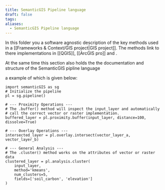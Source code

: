 ```yaml
---
title: SemanticGIS Pipeline language
draft: false
tags:
aliases:
  - SemanticGIS Pipeline language
---
```

 In this folder you a software agnostic description of the key methods used in a [[Frameworks & Context/GIS project|GIS project]]. The methods link to there implementations in [[QGIS]], [[ArcGIS pro]] and .

  At the same time this section also holds the the documentation and structure of the SemanticGIS pipline language

a example of which is given below:


``` 
import semanticGIS as sg
# Initialize the pipeline
pl = sg.pipeline()

# --- Proximity Operations ---
# The .buffer() method will inspect the input_layer and automatically
# call the correct vector or raster implementation.
buffered_layer = pl.proximity.buffer(input_layer, distance=100, dissolve=True)

# --- Overlay Operations ---
intersected_layer = pl.overlay.intersect(vector_layer_a, vector_layer_b)

# --- General Analysis ---
# The .cluster() method works on the attributes of vector or raster data
clustered_layer = pl.analysis.cluster(
    input_layer, 
    method='kmeans', 
    num_clusters=5, 
    fields=['soil_carbon', 'elevation']
)
```
